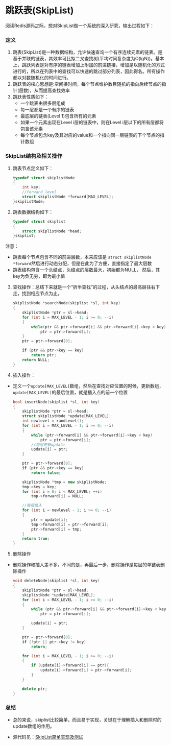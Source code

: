 ﻿# 跳跃表(SkipList)

阅读Redis源码之际，想对SkipList做一个系统的深入研究，输出过程如下：

### 定义
1. 跳表(SkipList)是一种数据结构，允许快速查询一个有序连续元素的链表。是基于并联的链表，其效率可比拟二叉查找树(平均时间复杂度为O(lgN))。基本上，跳跃列表是对有序的链表增加上附加的前进链接，增加是以随机化的方式进行的，所以在列表中的查找可以快速的跳过部分列表，因此得名。所有操作都以对数随机化的时间进行。
2. 跳跃表的核心思想是:空间换时间，每个节点维护数目随机的指向后续节点的指针(层数)，从而提高查找效率
3. 跳跃表性质如下：
    * 一个跳表由很多层组成
    * 每一层都是一个有序的链表
    * 最底层的链表(Level 1)包含所有的元素
    * 如果一个元素出现在Level i层的链表中，则在Level i层以下的所有层都将包含该元素
    * 每个节点包含key及其对应的value和一个指向同一层链表的下个节点的指针数组

### SkipList结构及相关操作
1. 跳表节点定义如下：

    ```cpp
    typedef struct skiplistNode
    {
	    int key;
	    //forward level
	    struct skiplistNode *forward[MAX_LEVEL];
    }skiplistNode;
    ```
2. 跳表数据结构如下：

    ```cpp
    typedef struct skiplist
    {
	    struct skiplistNode *head;
    }skiplist;
    ```
注意：
* 跳表每个节点包含不同的前进层数，本来应该是 `struct skiplistNode *forward`然后进行动态分配，但是在此为了方便，直接指定了最大层数
* 跳表结构包含一个头结点，头结点的层数最大，初始都为NULL， 然后，其key为负无穷，即为最小值

3. 查找操作：总结下来就是一个“折半查找”的过程，从头结点的最高层往右下走，找到相应节点为止。

    ```cpp
    skiplistNode *searchNode(skiplist *sl, int key)
    {
    	skiplistNode *ptr = sl->head;
    	for (int i = MAX_LEVEL - 1; i >= 0; --i)
    	{
    		while(ptr && ptr->forward[i] && ptr->forward[i]->key < key)
    			ptr = ptr->forward[i];
    	}
    	ptr = ptr->forward[0];
    
    	if (ptr && ptr->key == key)
    		return ptr;
    	return NULL;
    }
    ```
    
4. 插入操作：
* 定义一个`update[MAX_LEVEL]`数组，然后在查找对应位置的时候，更新数组，`update[MAX_LEVEL]`的最后位置，就是插入点的前一个位置

    ```cpp
    bool insertNode(skiplist *sl, int key)
    {
    	skiplistNode *ptr = sl->head;
    	struct skiplistNode *update[MAX_LEVEL];
    	int newlevel = randLevel();
    	for (int i = MAX_LEVEL - 1; i >= 0; --i)
    	{
    		while (ptr->forward[i] && ptr->forward[i]->key < key)
    			ptr = ptr->forward[i];
            //每层更新update
    		update[i] = ptr;
    	}
    
    	ptr = ptr->forward[0];
    	if (ptr && ptr->key == key)
    		return false;
    
    	skiplistNode *tmp = new skiplistNode;
    	tmp->key = key;
    	for (int i = 0; i < MAX_LEVEL; ++i)
    		tmp->forward[i] = NULL;
    
        //每层插入
    	for (int i = newlevel - 1; i >= 0; --i)
    	{
    		ptr = update[i];
    		tmp->forward[i] = ptr->forward[i];
    		ptr->forward[i] = tmp;
    	}
    	return true;
    }
    ```
5. 删除操作
* 删除操作和插入差不多，不同的是，再最后一步，删除操作是每层的单链表删除操作

    ```cpp
    void deleteNode(skiplist *sl, int key)
    {
    	skiplistNode *ptr = sl->head;
    	skiplistNode *update[MAX_LEVEL];
    	for (int i = MAX_LEVEL - 1; i >= 0; --i)
    	{
    		while (ptr && ptr->forward[i] && ptr->forward[i]->key < key)
    			ptr = ptr->forward[i];
    
    		update[i] = ptr;
    	}
    
    	ptr = ptr->forward[0];
    	if (!ptr || ptr->key != key)
    		return;
    
    	for (int i = MAX_LEVEL - 1; i >= 0; --i)
    	{
    		if (update[i]->forward[i] == ptr){
    			update[i]->forward[i] = ptr->forward[i];
    		}
    	}
    
    	delete ptr;
    }
    ```

### 总结
* 总的来说，skiplist比较简单，而且易于实现，关键在于理解插入和删除时的update数组的作用。
* 源代码见：[SkipList简单实现及测试][1]


  [1]: https://github.com/lengender/SkipList
